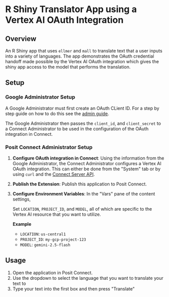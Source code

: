 # R Shiny Translator App using a Vertex AI OAuth Integration

## Overview

An R Shiny app that uses `ellmer` and `mall` to translate text that a user inputs into a variety of languages. The app demonstrates the OAuth credential handoff made possible by the Vertex AI OAuth integration which gives the shiny app access to the model that performs the translation.

## Setup

### Google Administrator Setup

A Google Administrator must first create an OAuth CLient ID. For a step by step guide on how to do this see the [admin guide](https://docs.posit.co/connect/admin/integrations/oauth-integrations/google/).

The Google Administrator then passes the `client_id`, and `client_secret` to a Connect Administrator to be used in the configuration of the OAuth integration in Connect.

### Posit Connect Administrator Setup

1.  **Configure OAuth integration in Connect**: Using the information from the Google Administrator, the Connect Administrator configures a Vertex AI OAuth integration. This can either be done from the "System" tab or by using `curl` and the [Connect Server API](https://docs.posit.co/connect/api/#post-/v1/oauth/integrations).

2.  **Publish the Extension**: Publish this application to Posit Connect.

3.  **Configure Environment Variables**: In the "Vars" pane of the content settings,

    Set `LOCATION`, `PROJECT_ID`, and `MODEL`, all of which are specific to the Vertex AI resource that you want to utilize.

    **Example**

    -   `LOCATION`: `us-central1`
    -   `PROJECT_ID`: `my-gcp-project-123`
    -   `MODEL`: `gemini-2.5-flash`

## Usage

1.  Open the application in Posit Connect.
2.  Use the dropdown to select the language that you want to translate your text to
3.  Type your text into the first box and then press "Translate"